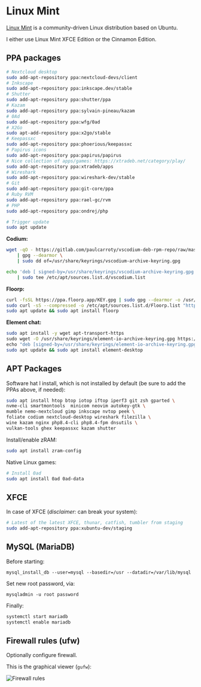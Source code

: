 # Linux Mint

[Linux Mint](https://linuxmint.com/) is a community-driven Linux distribution based on Ubuntu.

I either use Linux Mint XFCE Edition or the Cinnamon Edition.

## PPA packages

```sh
# Nextcloud desktop
sudo add-apt-repository ppa:nextcloud-devs/client
# Inkscape
sudo add-apt-repository ppa:inkscape.dev/stable
# Shutter
sudo add-apt-repository ppa:shutter/ppa
# Kazam
sudo add-apt-repository ppa:sylvain-pineau/kazam
# 0Ad
sudo add-apt-repository ppa:wfg/0ad
# X2Go
sudo apt-add-repository ppa:x2go/stable
# Keepassxc
sudo add-apt-repository ppa:phoerious/keepassxc
# Papirus icons
sudo add-apt-repository ppa:papirus/papirus
# Nice collection of apps/games: https://xtradeb.net/category/play/
sudo add-apt-repository ppa:xtradeb/apps
# Wireshark
sudo add-apt-repository ppa:wireshark-dev/stable
# Git
sudo add-apt-repository ppa:git-core/ppa
# Ruby RVM
sudo add-apt-repository ppa:rael-gc/rvm
# PHP
sudo add-apt-repository ppa:ondrej/php

# Trigger update
sudo apt update
```

**Codium:**

```sh
wget -qO - https://gitlab.com/paulcarroty/vscodium-deb-rpm-repo/raw/master/pub.gpg \
    | gpg --dearmor \
    | sudo dd of=/usr/share/keyrings/vscodium-archive-keyring.gpg

echo 'deb [ signed-by=/usr/share/keyrings/vscodium-archive-keyring.gpg ] https://download.vscodium.com/debs vscodium main' \
    | sudo tee /etc/apt/sources.list.d/vscodium.list
```

**Floorp:**

```sh
curl -fsSL https://ppa.floorp.app/KEY.gpg | sudo gpg --dearmor -o /usr/share/keyrings/Floorp.gpg
sudo curl -sS --compressed -o /etc/apt/sources.list.d/Floorp.list "https://ppa.floorp.app/Floorp.list"
sudo apt update && sudo apt install floorp
```

**Element chat:**

```sh
sudo apt install -y wget apt-transport-https
‍sudo wget -O /usr/share/keyrings/element-io-archive-keyring.gpg https://packages.element.io/debian/element-io-archive-keyring.gpg
‍echo "deb [signed-by=/usr/share/keyrings/element-io-archive-keyring.gpg] https://packages.element.io/debian/ default main" | sudo tee /etc/apt/sources.list.d/element-io.list
sudo apt update && sudo apt install element-desktop
```

## APT Packages

Software hat I install, which is not installed by default (be sure to add the PPAs above, if needed):

```sh
sudo apt install htop btop iotop iftop iperf3 git zsh gparted \
nvme-cli smartmontools  minicom neovim autokey-gtk \
mumble nemo-nextcloud gimp inkscape nvtop peek \
foliate codium nextcloud-desktop wireshark filezilla \
wine kazam nginx php8.4-cli php8.4-fpm dnsutils \
vulkan-tools ghex keepassxc kazam shutter
```

Install/enable zRAM:

```sh
sudo apt install zram-config
```

Native Linux games:

```sh
# Install 0ad
sudo apt install 0ad 0ad-data
```

## XFCE

In case of XFCE (_disclaimer:_ can break your system):

```sh
# Latest of the latest XFCE, thunar, catfish, tumbler from staging
sudo add-apt-repository ppa:xubuntu-dev/staging
```

## MySQL (MariaDB)

Before starting:

`mysql_install_db --user=mysql --basedir=/usr --datadir=/var/lib/mysql`

Set new root password, via:

`mysqladmin -u root password`

Finally:

```sh
systemctl start mariadb
systemctl enable mariadb
```

## Firewall rules (ufw)

Optionally configure firewall.

This is the graphical viewer (`gufw`):

![Firewall rules](firewall_rules.png)
